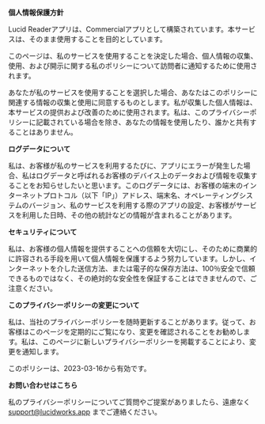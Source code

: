 **個人情報保護方針**

Lucid Readerアプリは、Commercialアプリとして構築されています。本サービスは、そのまま使用することを目的としています。

このページは、私のサービスを使用することを決定した場合、個人情報の収集、使用、および開示に関する私のポリシーについて訪問者に通知するために使用されます。

あなたが私のサービスを使用することを選択した場合、あなたはこのポリシーに関連する情報の収集と使用に同意するものとします。私が収集した個人情報は、本サービスの提供および改善のために使用されます。私は、このプライバシーポリシーに記載されている場合を除き、あなたの情報を使用したり、誰かと共有することはありません。

**ログデータについて**

私は、お客様が私のサービスを利用するたびに、アプリにエラーが発生した場合、私はログデータと呼ばれるお客様のデバイス上のデータおよび情報を収集することをお知らせしたいと思います。このログデータには、お客様の端末のインターネットプロトコル（以下「IP」）アドレス、端末名、オペレーティングシステムのバージョン、私のサービスを利用する際のアプリの設定、お客様がサービスを利用した日時、その他の統計などの情報が含まれることがあります。

**セキュリティについて**

私は、お客様の個人情報を提供することへの信頼を大切にし、そのために商業的に許容される手段を用いて個人情報を保護するよう努力しています。しかし、インターネットを介した送信方法、または電子的な保存方法は、100％安全で信頼できるものではなく、その絶対的な安全性を保証することはできませんので、ご注意ください。

**このプライバシーポリシーの変更について**

私は、当社のプライバシーポリシーを随時更新することがあります。従って、お客様はこのページを定期的にご覧になり、変更を確認されることをお勧めします。私は、このページに新しいプライバシーポリシーを掲載することにより、変更を通知します。

このポリシーは、2023-03-16から有効です。

**お問い合わせはこちら**

私のプライバシーポリシーについてご質問やご提案がありましたら、遠慮なく support@lucidworks.app までご連絡ください。
